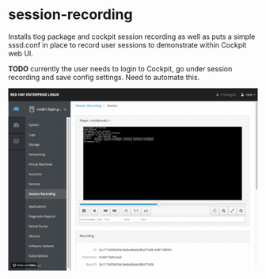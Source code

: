 # session-recording

Installs tlog package and cockpit session recording as well as puts a simple sssd.conf in place to record user sessions to demonstrate within Cockpit web UI.

**TODO** currently the user needs to login to Cockpit, go under session recording and save config settings. Need to automate this. 

![Session recording gif](https://github.com/cloin/session-recording/blob/master/cockpit-session-recording.gif?raw=true)

